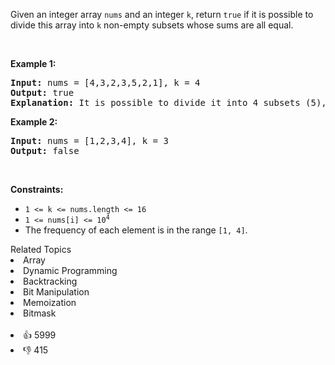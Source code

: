 <p>Given an integer array <code>nums</code> and an integer <code>k</code>, return <code>true</code> if it is possible to divide this array into <code>k</code> non-empty subsets whose sums are all equal.</p>

<p>&nbsp;</p> 
<p><strong class="example">Example 1:</strong></p>

<pre>
<strong>Input:</strong> nums = [4,3,2,3,5,2,1], k = 4
<strong>Output:</strong> true
<strong>Explanation:</strong> It is possible to divide it into 4 subsets (5), (1, 4), (2,3), (2,3) with equal sums.
</pre>

<p><strong class="example">Example 2:</strong></p>

<pre>
<strong>Input:</strong> nums = [1,2,3,4], k = 3
<strong>Output:</strong> false
</pre>

<p>&nbsp;</p> 
<p><strong>Constraints:</strong></p>

<ul> 
 <li><code>1 &lt;= k &lt;= nums.length &lt;= 16</code></li> 
 <li><code>1 &lt;= nums[i] &lt;= 10<sup>4</sup></code></li> 
 <li>The frequency of each element is in the range <code>[1, 4]</code>.</li> 
</ul>

<div><div>Related Topics</div><div><li>Array</li><li>Dynamic Programming</li><li>Backtracking</li><li>Bit Manipulation</li><li>Memoization</li><li>Bitmask</li></div></div><br><div><li>👍 5999</li><li>👎 415</li></div>